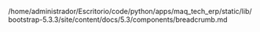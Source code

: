 /home/administrador/Escritorio/code/python/apps/maq_tech_erp/static/lib/bootstrap-5.3.3/site/content/docs/5.3/components/breadcrumb.md